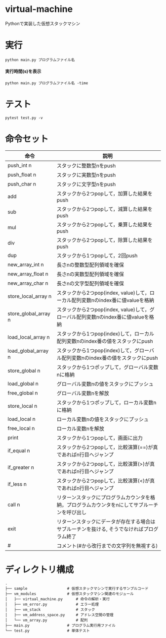 # virtual-machine
Pythonで実装した仮想スタックマシン

# 実行
```
python main.py プログラムファイル名
```
#### 実行時間(s)を表示
```
python main.py プログラムファイル名 -time
```


# テスト
```
pytest test.py -v
```

# 命令セット
| 命令 | 説明 |
|------|------|
|push_int n| スタックに整数型nをpush |
|push_float n| スタックに実数型nをpush |
|push_char n| スタックに文字型nをpush |
| add | スタックから2つpopして，加算した結果をpush |
| sub | スタックから2つpopして，減算した結果をpush |
| mul | スタックから2つpopして，乗算した結果をpush |
| div | スタックから2つpopして，除算した結果をpush |
| dup | スタックから1つpopして，2回push |
|new_array_int n|長さnの整数型配列領域を確保|
|new_array_float n|長さnの実数型配列領域を確保|
|new_array_char n|長さnの文字型配列領域を確保|
|store_local_array n|スタックから2つpop(index, value)して，ローカル配列変数nのindex番に値valueを格納|
|store_global_array n|スタックから2つpop(index, value)して，グローバル配列変数nのindex番に値valueを格納|
|load_local_array n|スタックから1つpop(index)して，ローカル配列変数nのindex番の値をスタックにpush|
|load_global_array n|スタックから1つpop(index)して，グローバル配列変数nのindex番の値をスタックにpush|
| store_global n| スタックから1つポップして，グローバル変数nに格納|
| load_global n | グローバル変数nの値をスタックにプッシュ|
|free_global n|グローバル変数nを解放|
| store_local n| スタックから1つポップして，ローカル変数nに格納|
| load_local n | ローカル変数nの値をスタックにプッシュ|
|free_local n|ローカル変数nを解放|
| print | スタックから1つpopして，画面に出力 |
| if_equal n|スタックから2つpopして，比較演算(==)が真であればn行目へジャンプ|
| if_greater n|スタックから2つpopして，比較演算(>)が真であればn行目へジャンプ|
| if_less n|スタックから2つpopして，比較演算(<)が真であればn行目へジャンプ|
| call n| リターンスタックにプログラムカウンタを格納，プログラムカウンタをnにしてサブルーチンを呼び出し |
| exit | リターンスタックにデータが存在する場合はサブルーチンを抜ける, そうでなければプログラム終了 |
| # | コメント(#から改行までの文字列を無視する) |

# ディレクトリ構成
    .
    ├── sample                  # 仮想スタックマシンで実行するサンプルコード
    ├── vm_modules              # 仮想スタックマシン関連のモジュール
    │   ├── virtual_machine.py      # 命令の解析・実行
    │   ├── vm_error.py             # エラー処理
    │   ├── vm_stack                # スタック
    │   ├── vm_address_space.py     # アドレス空間の管理
    │   └── vm_array.py             # 配列
    ├── main.py                 # プログラム実行用ファイル
    └── test.py                 # 単体テスト
    
